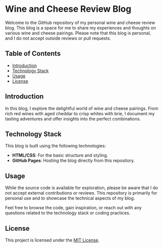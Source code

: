 # Wine and Cheese Review Blog

Welcome to the GitHub repository of my personal wine and cheese review blog. This blog is a space for me to share my experiences and thoughts on various wine and cheese pairings. Please note that this blog is personal, and I do not accept outside reviews or pull requests.

## Table of Contents
- [Introduction](#introduction)
- [Technology Stack](#technology-stack)
- [Usage](#usage)
- [License](#license)

## Introduction

In this blog, I explore the delightful world of wine and cheese pairings. From rich red wines with aged cheddar to crisp whites with brie, I document my tasting adventures and offer insights into the perfect combinations.

## Technology Stack

This blog is built using the following technologies:
- **HTML/CSS**: For the basic structure and styling.
- **GitHub Pages**: Hosting the blog directly from this repository.

## Usage

While the source code is available for exploration, please be aware that I do not accept external contributions or reviews. This repository is primarily for personal use and to showcase the technical aspects of my blog.

Feel free to browse the code, gain inspiration, or reach out with any questions related to the technology stack or coding practices.

## License

This project is licensed under the [MIT License](LICENSE.md).
